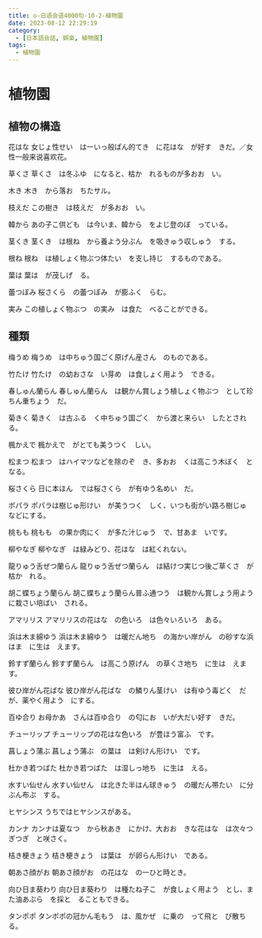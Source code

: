 ```yaml
---
title: o-日语会语4000句-10-2-植物園
date: 2023-08-12 22:29:19
category:
  - [日本語会話, 娯楽, 植物園]
tags:
  - 植物園
---
```


# 植物園

## 植物の構造

花はな
女じょ性せい　は一いっ般ぱん的てき　に花はな　が好す　きだ。／女性一般来说喜欢花。

草くさ
草くさ　は冬ふゆ　になると、枯か　れるものが多おお　い。

木き
木き　から落お　ちたサル。

枝えだ
この樹き　は枝えだ　が多おお　い。

韓から
あの子こ供ども　は今いま、韓から　をよじ登のぼ　っている。

茎くき
茎くき　は根ね　から養よう分ぶん　を吸きゅう収しゅう　する。

根ね
根ね　は植しょく物ぶつ体たい　を支し持じ　するものである。

葉は
葉は　が茂しげ　る。

蕾つぼみ
桜さくら　の蕾つぼみ　が膨ふく　らむ。

実み
この植しょく物ぶつ　の実み　は食た　べることができる。

## 種類

梅うめ
梅うめ　は中ちゅう国ごく原げん産さん　のものである。

竹たけ
竹たけ　の幼おさな　い芽め　は食しょく用よう　できる。

春しゅん蘭らん
春しゅん蘭らん　は観かん賞しょう植しょく物ぶつ　として珍ちん重ちょう　だ。

菊きく
菊きく　は古ふる　く中ちゅう国ごく　から渡と来らい　したとされる。

楓かえで
楓かえで　がとても美うつく　しい。

松まつ
松まつ　はハイマツなどを除のぞ　き、多おお　くは高こう木ぼく　となる。

桜さくら
日に本ほん　では桜さくら　が有ゆう名めい　だ。

ポパラ
ポパラは樹じゅ形けい　が美うつく　しく、いつも街がい路ろ樹じゅ　などにする。

桃もも
桃もも　の果か肉にく　が多た汁じゅう　で、甘あま　いです。

柳やなぎ
柳やなぎ　は緑みどり、花はな　は紅くれない。

龍りゅう舌ぜつ蘭らん
龍りゅう舌ぜつ蘭らん　は結けつ実じつ後ご草くさ　が枯か　れる。

胡こ蝶ちょう蘭らん
胡こ蝶ちょう蘭らん普ふ通つう　は観かん賞しょう用よう　に栽さい培ばい　される。

アマリリス
アマリリスの花はな　の色いろ　は色々いろいろ　ある。

浜は木ま綿ゆう
浜は木ま綿ゆう　は暖だん地ち　の海かい岸がん　の砂すな浜はま　に生は　えます。

鈴すず蘭らん
鈴すず蘭らん　は高こう原げん　の草くさ地ち　に生は　えます。

彼ひ岸がん花ばな
彼ひ岸がん花ばな　の鱗りん茎けい　は有ゆう毒どく　だが、薬やく用よう　にする。

百ゆ合り
お母かあ　さんは百ゆ合り　の匂にお　いが大だい好す　きだ。

チューリップ
チューリップの花はな色いろ　が豊ほう富ふ　です。

菖しょう蒲ぶ
菖しょう蒲ぶ　の葉は　は剣けん形けい　です。

杜かき若つばた
杜かき若つばた　は湿しっ地ち　に生は　える。

水すい仙せん
水すい仙せん　は北きた半はん球きゅう　の暖だん帯たい　に分ぶん布ぷ　する。

ヒヤシンス
うちではヒヤシンスがある。

カンナ
カンナは夏なつ　から秋あき　にかけ、大おお　きな花はな　は次々つぎつぎ　と咲さく。

桔き梗きょう
桔き梗きょう　は葉は　が卵らん形けい　である。

朝あさ顔がお
朝あさ顔がお　の花はな　の一ひと時とき。

向ひ日ま葵わり
向ひ日ま葵わり　は種たね子こ　が食しょく用よう　とし、また油あぶら　を採と　ることもできる。

タンポポ
タンポポの冠かん毛もう　は、風かぜ　に乗の　って飛と　び散ち　る。
